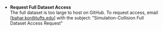 - **Request Full Dataset Access**  
  The full dataset is too large to host on GitHub.
  To request access, email [bahar.kor@tufts.edu] with the subject: "Simulation-Collision Full Dataset Access Request"
